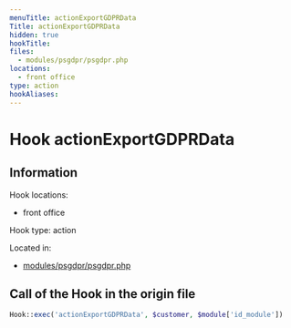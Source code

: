 ```yaml
---
menuTitle: actionExportGDPRData
Title: actionExportGDPRData
hidden: true
hookTitle: 
files:
  - modules/psgdpr/psgdpr.php
locations:
  - front office
type: action
hookAliases:
---
```


# Hook actionExportGDPRData

## Information

Hook locations: 
  - front office

Hook type: action

Located in: 
  - [modules/psgdpr/psgdpr.php](https://github.com/PrestaShop/PrestaShop/blob/8.0.x/modules/psgdpr/psgdpr.php)

## Call of the Hook in the origin file

```php
Hook::exec('actionExportGDPRData', $customer, $module['id_module'])
```